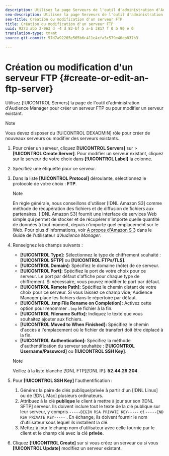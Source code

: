 ```yaml
---
description: Utilisez la page Serveurs de l'outil d'administration d'Audience Manager pour créer un serveur FTP ou pour modifier un serveur existant.
seo-description: Utilisez la page Serveurs de l'outil d'administration d'Audience Manager pour créer un serveur FTP ou pour modifier un serveur existant.
seo-title: Création ou modification d'un serveur FTP
title: Création ou modification d'un serveur FTP
uuid: 9273 abb 2-963 d -4 d 83-bf 5 a-b 3817 f 0 b 90 e 6
translation-type: tm+mt
source-git-commit: 57d7a92265e565b6c411e4cfa5c579e40eb837b3

---
```



# Création ou modification d'un serveur FTP {#create-or-edit-an-ftp-server}

Utilisez [!UICONTROL Servers] la page de l'outil d'administration d'Audience Manager pour créer un serveur FTP ou pour modifier un serveur existant.

>[!NOTE]
>
>Vous devez disposer du [!UICONTROL DEXADMIN] rôle pour créer de nouveaux serveurs ou modifier des serveurs existants.

1. Pour créer un serveur, cliquez **[!UICONTROL Servers]** sur &gt; **[!UICONTROL Create Server]**. Pour modifier un serveur existant, cliquez sur le serveur de votre choix dans **[!UICONTROL Label]** la colonne.
1. Spécifiez une étiquette pour ce serveur.
1. Dans la liste **[!UICONTROL Protocol]** déroulante, sélectionnez le protocole de votre choix : **FTP**.

   >[!NOTE]
   >
   >En règle générale, nous conseillons d'utiliser [!DNL Amazon S3] comme méthode de récupération des fichiers et de diffusion de fichiers aux partenaires. [!DNL Amazon S3] fournit une interface de services Web simple qui permet de stocker et de récupérer n'importe quelle quantité de données à tout moment, depuis n'importe quel emplacement sur le Web. Pour plus d'informations, voir [A propos d'Amazon S 3](https://docs.adobe.com/content/help/en/audience-manager/user-guide/reference/amazon-s3.html) dans le Guide de l'utilisateur *d'Audience Manager*.

1. Renseignez les champs suivants :

   * **[!UICONTROL Type]:** Sélectionnez le type de chiffrement souhaité : **[!UICONTROL SFTP]** ou **[!UICONTROL FTPs/TLS]**.
   * **[!UICONTROL Domain]:** Spécifiez le domaine (hôte) de ce serveur.
   * **[!UICONTROL Port]:** Spécifiez le port de votre choix pour ce serveur. Le port par défaut s'affiche pour chaque type de chiffrement. Si nécessaire, vous pouvez modifier le port par défaut.
   * **[!UICONTROL Remote Path]:** Spécifiez le chemin distant de votre choix pour ce serveur. Si vous laissez ce champ vide, Audience Manager place les fichiers dans le répertoire par défaut.
   * **[!UICONTROL .tmp File Rename on Completion]:** Activez cette option pour renommer `.tmp` le fichier à la fin.
   * **[!UICONTROL Filename Suffix]:** Indiquez le texte que vous souhaitez ajouter aux fichiers.
   * **[!UICONTROL Moved to When Finished]:** Spécifiez le chemin d'accès à l'emplacement où le fichier de transfert doit être déplacé à la fin.
   * **[!UICONTROL Authentication]:** Spécifiez la méthode d'authentification du serveur souhaitée : **[!UICONTROL Username/Password]** ou **[!UICONTROL SSH Key]**.
   >[!NOTE]
   >
   >Veillez à la liste blanche [!DNL FTP][!DNL IP]: **52.44.29.204**.

1. Pour **[!UICONTROL SSH Key]** l'authentification :
   1. Générez la paire de clés publique/privée à partir d'un [!DNL Linux] ou de [!DNL Mac] plusieurs ordinateurs.
   1. Attribuez à la clé **publique** le client à mettre à jour sur son [!DNL SFTP] serveur. Ils doivent inclure tout le texte de la clé publique sur leur serveur, y compris `-----BEGIN RSA PRIVATE KEY-----` et `-----END RSA PRIVATE KEY-----` . En échange, ils doivent fournir le nom d'utilisateur sous lequel ils installent la clé.
   1. Mettez à jour le champ nom d'utilisateur avec celle fournie par le client et le champ clé avec la clé **privée**.
1. Cliquez **[!UICONTROL Create]** sur si vous créez un serveur ou si vous **[!UICONTROL Update]** modifiez un serveur existant.
